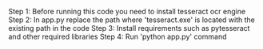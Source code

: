 Step 1: Before running this code you need to install tesseract ocr engine
Step 2: In app.py replace the path where 'tesseract.exe' is located with the existing path in the code
Step 3: Install requirements such as pytesseract and other required libraries
Step 4: Run 'python app.py' command
